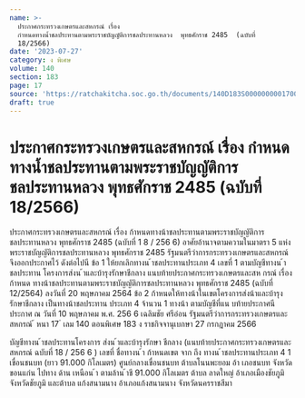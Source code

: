 ```yaml
---
name: >-
  ประกาศกระทรวงเกษตรและสหกรณ์ เรื่อง 
  กำหนดทางน้ำชลประทานตามพระราชบัญญัติการชลประทานหลวง  พุทธศักราช 2485  (ฉบับที่
  18/2566)
date: '2023-07-27'
category: ง พิเศษ
volume: 140
section: 183
page: 17
source: 'https://ratchakitcha.soc.go.th/documents/140D183S0000000001700.pdf'
draft: true
---
```


# ประกาศกระทรวงเกษตรและสหกรณ์ เรื่อง  กำหนดทางน้ำชลประทานตามพระราชบัญญัติการชลประทานหลวง  พุทธศักราช 2485  (ฉบับที่ 18/2566)

ประกาศกระทรวงเกษตรและสหกรณ์ เรื่อง ก้าหนดทางน้าชลประทานตามพระราชบัญญัติการชลประทานหลวง พุทธศักราช 2485 (ฉบับที่ 1 8 / 256 6) อาศัยอ้านาจตามความในมาตรา 5 แห่งพระราชบัญญัติการชลประทานหลวง พุทธศักราช 2485 รัฐมนตรีว่าการกระทรวงเกษตรและสหกรณ์ จึงออกประกาศไว้ ดังต่อไปนี ข้อ 1 ให้ยกเลิกทางน ้าชลประทานประเภท 4 เลขที่ 1 ตามบัญชีทางน ้าชลประทาน โครงการส่งน ้าและบ้ารุงรักษาชีกลาง แนบท้ายประกาศกระทรวงเกษตรและสห กรณ์ เรื่อง ก้าหนด ทางน้าชลประทานตามพระราชบัญญัติการชลประทานหลวง พุทธศักราช 2485 (ฉบับที่ 12/2564) ลงวันที่ 20 พฤษภาคม 2564 ข้อ 2 ก้าหนดให้ทางน้าในเขตโครงการส่งน้าและบ้ารุงรักษาชีกลาง เป็นทางน้าชลประทาน ประเภท 4 จ้านวน 1 ทางน้า ตามบัญชีที่แน บท้ายประกาศนี ประกาศ ณ วันที่ 10 พฤษภาคม พ.ศ. 256 6 เฉลิมชัย ศรีอ่อน รัฐมนตรีว่าการกระทรวงเกษตรและสหกรณ์ ้ หนา 17 ่ เลม 140 ตอนพิเศษ 183 ง ราชกิจจานุเบกษา 27 กรกฎาคม 2566

บัญชีทางน ้าชลประทานโครงการ ส่งน ้าและบ้ารุงรักษา ชีกลาง (แนบท้ายประกาศกระทรวงเกษตรและสหกรณ์ ฉบับที่ 18 / 256 6 ) เลขที่ ชื่อทางน ้า ก้าหนดเขต จาก ถึง ทางน ้าชลประทานประเภท 4 1 เขื่อนชนบท (ยาว 91.000 กิโลเมตร) ศูนย์กลางเขื่อนชนบท ต้าบลโนนพะยอม อ้า เภอชนบท จังหวัดขอนแก่น ไปทาง ด้าน เหนือน ้า ตามล้าน ้าชี 91.000 กิโลเมตร ต้าบล ลาดใหญ่ อ้าเภอเมืองชัยภูมิ จังหวัดชัยภูมิ และต้าบล แก้งสนามนาง อ้าเภอแก้งสนามนาง จังหวัดนครราชสีมา
